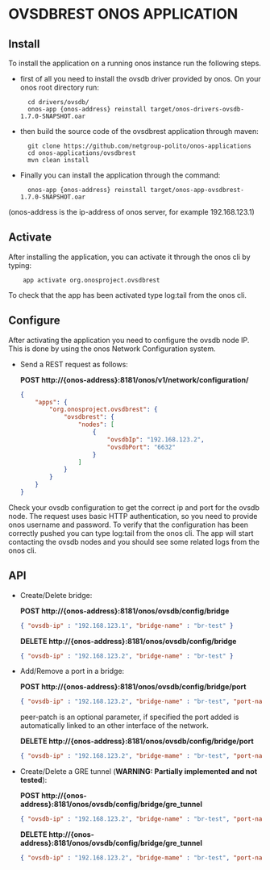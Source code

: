 # OVSDBREST ONOS APPLICATION

## Install
To install the application on a running onos instance run the following steps.

- first of all you need to install the ovsdb driver provided by onos. On your onos root directory run:

        cd drivers/ovsdb/
        onos-app {onos-address} reinstall target/onos-drivers-ovsdb-1.7.0-SNAPSHOT.oar

- then build the source code of the ovsdbrest application through maven:

        git clone https://github.com/netgroup-polito/onos-applications
        cd onos-applications/ovsdbrest
        mvn clean install

- Finally you can install the application through the command:

        onos-app {onos-address} reinstall target/onos-app-ovsdbrest-1.7.0-SNAPSHOT.oar

(onos-address is the ip-address of onos server, for example 192.168.123.1)


## Activate
After installing the application, you can activate it through the onos cli by typing:

        app activate org.onosproject.ovsdbrest

To check that the app has been activated type log:tail from the onos cli.


## Configure
After activating the application you need to configure the ovsdb node IP. This is done by using the onos Network Configuration system.

- Send a REST request as follows:

    **POST http://{onos-address}:8181/onos/v1/network/configuration/**

    ```json
    {
    	"apps": {
    		"org.onosproject.ovsdbrest": {
    			"ovsdbrest": {
    				"nodes": [
    					{
    						"ovsdbIp": "192.168.123.2",
    						"ovsdbPort": "6632"
    					}
    				]
    			}
    		}
    	}
    }
  ```

Check your ovsdb configuration to get the correct ip and port for the ovsdb node.
The request uses basic HTTP authentication, so you need to provide onos username and password.
To verify that the configuration has been correctly pushed you can type log:tail from the onos cli.
The app will start contacting the ovsdb nodes and you should see some related logs from the onos cli.


## API

- Create/Delete bridge:

    **POST http://{onos-address}:8181/onos/ovsdb/config/bridge**

    ```json
    { "ovsdb-ip" : "192.168.123.1", "bridge-name" : "br-test" }
    ```

    **DELETE http://{onos-address}:8181/onos/ovsdb/config/bridge**

    ```json
    { "ovsdb-ip" : "192.168.123.2", "bridge-name" : "br-test" }
    ```

- Add/Remove a port in a bridge:

    **POST http://{onos-address}:8181/onos/ovsdb/config/bridge/port**

    ```json
    { "ovsdb-ip" : "192.168.123.2", "bridge-name" : "br-test", "port-name" : "port-test", "peer-patch" : "peer-port" }
    ```

    peer-patch is an optional parameter, if specified the port added is automatically linked to an other interface of the network.

    **DELETE http://{onos-address}:8181/onos/ovsdb/config/bridge/port**

    ```json
    { "ovsdb-ip" : "192.168.123.2", "bridge-mame" : "br-test", "port-name" : "port-test" }
    ```

- Create/Delete a GRE tunnel (**WARNING: Partially implemented and not tested**):

    **POST http://{onos-address}:8181/onos/ovsdb/config/bridge/gre_tunnel**

    ```json
    { "ovsdb-ip" : "192.168.123.2", "bridge-name" : "br-test", "port-name" : "port-test", "remote-ip" : "{remote-ip}" }
    ```

    **DELETE http://{onos-address}:8181/onos/ovsdb/config/bridge/gre_tunnel**

    ```json
    { "ovsdb-ip" : "192.168.123.2", "bridge-mame" : "br-test", "port-name" : "port-test" }
    ```
